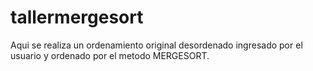 # tallermergesort
Aqui se realiza un ordenamiento original desordenado ingresado por el usuario y ordenado por el metodo MERGESORT.
